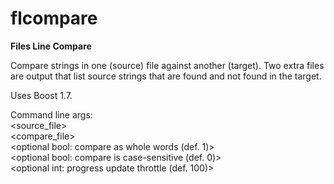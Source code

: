 # flcompare
**Files Line Compare**

Compare strings in one (source) file against another (target). Two extra files are output that list source strings that are found and not found in the target.

Uses Boost 1.7.

Command line args:<br>
        <source_file><br>
        <compare_file><br>
        <optional bool: compare as whole words (def. 1)><br>
        <optional bool: compare is case-sensitive (def. 0)><br>
        <optional int: progress update throttle (def. 100)><br>
